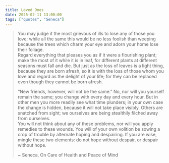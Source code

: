 ```yaml
---
title: Loved Ones
date: 2025-02-11 13:00:00
tags: ["quotes", "Seneca"]
---
```


> You may judge it the most grievous of ills to lose any of those you love; while all the same this would be no less foolish than weeping because the trees which charm your eye and adorn your home lose their foliage.   
> Regard everything that pleases you as if it were a flourishing plant; make the most of it while it is in leaf, for different plants at different seasons must fall and die. But just as the loss of leaves is a light thing, because they are born afresh, so it is with the loss of those whom you love and regard as the delight of your life; for they can be replaced even though they cannot be born afresh. 
> 
> “New friends, however, will not be the same.” No, nor will you yourself remain the same; you change with every day and every hour. But in other men you more readily see what time plunders; in your own case the change is hidden, because it will not take place visibly. Others are snatched from sight; we ourselves are being stealthily filched away from ourselves.   
> You will not think about any of these problems, nor will you apply remedies to these wounds. You will of your own volition be sowing a crop of trouble by alternate hoping and despairing. If you are wise, mingle these two elements: do not hope without despair, or despair without hope.
> 
> ~ Seneca, On Care of Health and Peace of Mind
